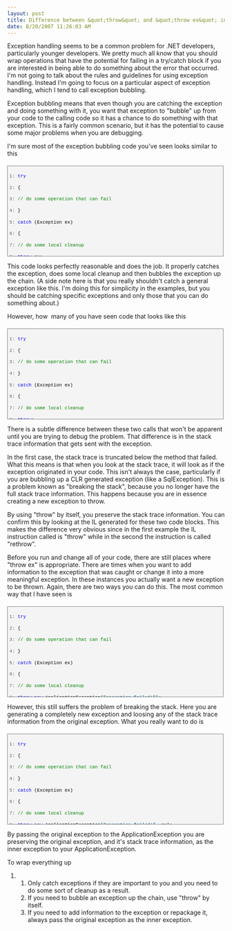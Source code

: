 ```yaml
---
layout: post
title: Difference between &quot;throw&quot; and &quot;throw ex&quot; in .NET
date: 8/20/2007 11:26:03 AM
---
```


Exception handling seems to be a common problem for .NET developers, particularly younger developers. We pretty much all know that you should wrap operations that have the potential for failing in a try/catch block if you are interested in being able to do something about the error that occurred. I'm not going to talk about the rules and guidelines for using exception handling. Instead I'm going to focus on a particular aspect of exception handling, which I tend to call exception bubbling.

Exception bubbling means that even though you are catching the exception and doing something with it, you want that exception to "bubble" up from your code to the calling code so it has a chance to do something with that exception. This is a fairly common scenario, but it has the potential to cause some major problems when you are debugging.

I'm sure most of the exception bubbling code you've seen looks similar to this
 <div style="border-right: gray 1px solid; padding-right: 4px; border-top: gray 1px solid; padding-left: 4px; font-size: 8pt; padding-bottom: 4px; margin: 20px 0px 10px; overflow: auto; border-left: gray 1px solid; width: 97.5%; cursor: text; max-height: 200px; line-height: 12pt; padding-top: 4px; border-bottom: gray 1px solid; font-family: consolas, 'Courier New', courier, monospace; background-color: #f4f4f4"> <div style="padding-right: 0px; padding-left: 0px; font-size: 8pt; padding-bottom: 0px; overflow: visible; width: 100%; color: black; border-top-style: none; line-height: 12pt; padding-top: 0px; font-family: consolas, 'Courier New', courier, monospace; border-right-style: none; border-left-style: none; background-color: #f4f4f4; border-bottom-style: none">

<span style="color: #606060">   1:</span> <span style="color: #0000ff">try</span>

<span style="color: #606060">   2:</span> {

<span style="color: #606060">   3:</span>     <span style="color: #008000">// do some operation that can fail</span>

<span style="color: #606060">   4:</span> }

<span style="color: #606060">   5:</span> <span style="color: #0000ff">catch</span> (Exception ex)

<span style="color: #606060">   6:</span> {

<span style="color: #606060">   7:</span>     <span style="color: #008000">// do some local cleanup</span>

<span style="color: #606060">   8:</span>     <span style="color: #0000ff">throw</span> ex;

<span style="color: #606060">   9:</span> }
</div></div>


This code looks perfectly reasonable and does the job. It properly catches the exception, does some local cleanup and then bubbles the exception up the chain. (A side note here is that you really shouldn't catch a general exception like this. I'm doing this for simplicity in the examples, but you should be catching specific exceptions and only those that you can do something about.)

However, how  many of you have seen code that looks like this

<div style="border-right: gray 1px solid; padding-right: 4px; border-top: gray 1px solid; padding-left: 4px; font-size: 8pt; padding-bottom: 4px; margin: 20px 0px 10px; overflow: auto; border-left: gray 1px solid; width: 97.5%; cursor: text; max-height: 200px; line-height: 12pt; padding-top: 4px; border-bottom: gray 1px solid; font-family: consolas, 'Courier New', courier, monospace; background-color: #f4f4f4">
<div style="padding-right: 0px; padding-left: 0px; font-size: 8pt; padding-bottom: 0px; overflow: visible; width: 100%; color: black; border-top-style: none; line-height: 12pt; padding-top: 0px; font-family: consolas, 'Courier New', courier, monospace; border-right-style: none; border-left-style: none; background-color: #f4f4f4; border-bottom-style: none">

<span style="color: #606060">   1:</span> <span style="color: #0000ff">try</span>

<span style="color: #606060">   2:</span> {

<span style="color: #606060">   3:</span>     <span style="color: #008000">// do some operation that can fail</span>

<span style="color: #606060">   4:</span> }

<span style="color: #606060">   5:</span> <span style="color: #0000ff">catch</span> (Exception ex)

<span style="color: #606060">   6:</span> {

<span style="color: #606060">   7:</span>     <span style="color: #008000">// do some local cleanup</span>

<span style="color: #606060">   8:</span>     <span style="color: #0000ff">throw</span>;

<span style="color: #606060">   9:</span> }
</div></div>


There is a subtle difference between these two calls that won't be apparent until you are trying to debug the problem. That difference is in the stack trace information that gets sent with the exception.

In the first case, the stack trace is truncated below the method that failed. What this means is that when you look at the stack trace, it will look as if the exception originated in your code. This isn't always the case, particularly if you are bubbling up a CLR generated exception (like a SqlException). This is a problem known as "breaking the stack", because you no longer have the full stack trace information. This happens because you are in essence creating a new exception to throw. 

By using "throw" by itself, you preserve the stack trace information. You can confirm this by looking at the IL generated for these two code blocks. This makes the difference very obvious since in the first example the IL instruction called is "throw" while in the second the instruction is called "rethrow".

Before you run and change all of your code, there are still places where "throw ex" is appropriate. There are times when you want to add information to the exception that was caught or change it into a more meaningful exception. In these instances you actually want a new exception to be thrown. Again, there are two ways you can do this. The most common way that I have seen is

<div style="border-right: gray 1px solid; padding-right: 4px; border-top: gray 1px solid; padding-left: 4px; font-size: 8pt; padding-bottom: 4px; margin: 20px 0px 10px; overflow: auto; border-left: gray 1px solid; width: 97.5%; cursor: text; max-height: 200px; line-height: 12pt; padding-top: 4px; border-bottom: gray 1px solid; font-family: consolas, 'Courier New', courier, monospace; background-color: #f4f4f4">
<div style="padding-right: 0px; padding-left: 0px; font-size: 8pt; padding-bottom: 0px; overflow: visible; width: 100%; color: black; border-top-style: none; line-height: 12pt; padding-top: 0px; font-family: consolas, 'Courier New', courier, monospace; border-right-style: none; border-left-style: none; background-color: #f4f4f4; border-bottom-style: none">

<span style="color: #606060">   1:</span> <span style="color: #0000ff">try</span>

<span style="color: #606060">   2:</span> {

<span style="color: #606060">   3:</span>     <span style="color: #008000">// do some operation that can fail</span>

<span style="color: #606060">   4:</span> }

<span style="color: #606060">   5:</span> <span style="color: #0000ff">catch</span> (Exception ex)

<span style="color: #606060">   6:</span> {

<span style="color: #606060">   7:</span>     <span style="color: #008000">// do some local cleanup</span>

<span style="color: #606060">   8:</span>     <span style="color: #0000ff">throw</span> <span style="color: #0000ff">new</span> ApplicationException(<span style="color: #006080">"operation failed!"</span>);

<span style="color: #606060">   9:</span> }
</div></div>


However, this still suffers the problem of breaking the stack. Here you are generating a completely new exception and loosing any of the stack trace information from the original exception. What you really want to do is

<div style="border-right: gray 1px solid; padding-right: 4px; border-top: gray 1px solid; padding-left: 4px; font-size: 8pt; padding-bottom: 4px; margin: 20px 0px 10px; overflow: auto; border-left: gray 1px solid; width: 97.5%; cursor: text; max-height: 200px; line-height: 12pt; padding-top: 4px; border-bottom: gray 1px solid; font-family: consolas, 'Courier New', courier, monospace; background-color: #f4f4f4">
<div style="padding-right: 0px; padding-left: 0px; font-size: 8pt; padding-bottom: 0px; overflow: visible; width: 100%; color: black; border-top-style: none; line-height: 12pt; padding-top: 0px; font-family: consolas, 'Courier New', courier, monospace; border-right-style: none; border-left-style: none; background-color: #f4f4f4; border-bottom-style: none">

<span style="color: #606060">   1:</span> <span style="color: #0000ff">try</span>

<span style="color: #606060">   2:</span> {

<span style="color: #606060">   3:</span>     <span style="color: #008000">// do some operation that can fail</span>

<span style="color: #606060">   4:</span> }

<span style="color: #606060">   5:</span> <span style="color: #0000ff">catch</span> (Exception ex)

<span style="color: #606060">   6:</span> {

<span style="color: #606060">   7:</span>     <span style="color: #008000">// do some local cleanup</span>

<span style="color: #606060">   8:</span>     <span style="color: #0000ff">throw</span> <span style="color: #0000ff">new</span> ApplicationException(<span style="color: #006080">"operation failed!"</span>, ex);

<span style="color: #606060">   9:</span> }
</div></div>


By passing the original exception to the ApplicationException you are preserving the original exception, and it's stack trace information, as the inner exception to your ApplicationException.

To wrap everything up

1.  1.  Only catch exceptions if they are important to you and you need to do some sort of cleanup as a result.
    2.  If you need to bubble an exception up the chain, use "throw" by itself. 
    3.  If you need to add information to the exception or repackage it, always pass the original exception as the inner exception.
